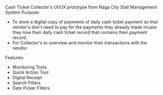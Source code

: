 Cash Ticket Collector's UI/UX prototype from Naga City Stall Management System
Purpose:
- To store a digital copy of payments of daily cash ticket payment so that vendor's don't need to pay for the payments they already made incase they lose their daily cash ticket record that contains their payment record.
- For Collector's to overview and monitor their transactions with the vendor.

Features:
- Monitoring Tools
- Quick Action Tool
- Digital Receipt
- Search Filters
- Date Picker Filters
